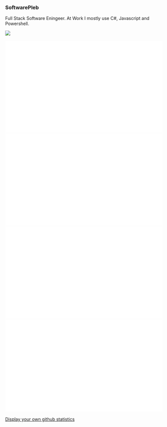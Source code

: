 ### SoftwarePleb

Full Stack Software Eningeer. At Work I mostly use C#, Javascript and Powershell.

<!--
<p align="center">
  <a href="https://skillicons.dev">
    <img src="https://skillicons.dev/icons?i=git,kubernetes,docker,c,python,java,go,c#,powershell,javascript,postgres" />
  </a>
</p>
-->

<img src="https://skillicons.dev/icons?i=git,c,python,java,r,dotnet,javascript,angular" />

![SoftwarePleb's Github language stats](https://raw.githubusercontent.com/SoftwarePleb/github-stats/master/generated/overview.svg#gh-dark-mode-only)
![SoftwarePleb's Github language stats](https://raw.githubusercontent.com/SoftwarePleb/github-stats/master/generated/overview.svg#gh-light-mode-only)
![SoftwarePleb's Github overview stats](https://raw.githubusercontent.com/SoftwarePleb/github-stats/master/generated/languages.svg#gh-dark-mode-only)
![SoftwarePleb's Github overview stats](https://raw.githubusercontent.com/SoftwarePleb/github-stats/master/generated/languages.svg#gh-light-mode-only)

[Display your own github statistics](https://github.com/jstrieb/github-stats)

<!--
**SoftwarePleb/Softwarepleb** is a ✨ _special_ ✨ repository because its `README.md` (this file) appears on your GitHub profile.

Here are some ideas to get you started:

- 🔭 I’m currently working on ...
- 🌱 I’m currently learning ...
- 👯 I’m looking to collaborate on ...
- 🤔 I’m looking for help with ...
- 💬 Ask me about ...
- 📫 How to reach me: ...
- 😄 Pronouns: ...
- ⚡ Fun fact: ...
-->
